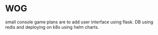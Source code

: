 # WOG
small console game
plans are to add user interface using flask.
DB using redis
and deploying on k8s using helm charts.
